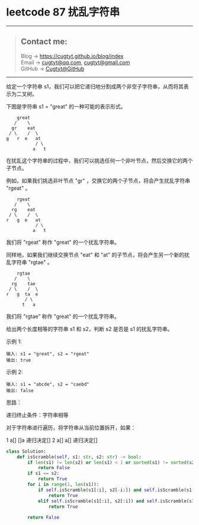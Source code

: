 # leetcode 87 扰乱字符串

---
> ## Contact me:
> Blog -> <https://cugtyt.github.io/blog/index>  
> Email -> <cugtyt@qq.com>, <cugtyt@gmail.com>  
> GitHub -> [Cugtyt@GitHub](https://github.com/Cugtyt)

---

给定一个字符串 s1，我们可以把它递归地分割成两个非空子字符串，从而将其表示为二叉树。

下图是字符串 s1 = "great" 的一种可能的表示形式。
```
    great
   /    \
  gr    eat
 / \    /  \
g   r  e   at
           / \
          a   t
```
在扰乱这个字符串的过程中，我们可以挑选任何一个非叶节点，然后交换它的两个子节点。

例如，如果我们挑选非叶节点 "gr" ，交换它的两个子节点，将会产生扰乱字符串 "rgeat" 。
```
    rgeat
   /    \
  rg    eat
 / \    /  \
r   g  e   at
           / \
          a   t
```
我们将 "rgeat” 称作 "great" 的一个扰乱字符串。

同样地，如果我们继续交换节点 "eat" 和 "at" 的子节点，将会产生另一个新的扰乱字符串 "rgtae" 。
```
    rgtae
   /    \
  rg    tae
 / \    /  \
r   g  ta  e
       / \
      t   a
```
我们将 "rgtae” 称作 "great" 的一个扰乱字符串。

给出两个长度相等的字符串 s1 和 s2，判断 s2 是否是 s1 的扰乱字符串。

示例 1:
```
输入: s1 = "great", s2 = "rgeat"
输出: true
```
示例 2:
```
输入: s1 = "abcde", s2 = "caebd"
输出: false
```

思路：

递归终止条件：字符串相等

对于字符串进行遍历，将字符串从当前位置拆开，如果：

1 a[] []a 递归决定[]
2 a[] a[] 递归决定[]

``` python
class Solution:
    def isScramble(self, s1: str, s2: str) -> bool:
        if len(s1) != len(s2) or len(s1) < 1 or sorted(s1) != sorted(s2):
            return False
        if s1 == s2:
            return True
        for i in range(1, len(s1)):
            if self.isScramble(s1[:i], s2[-i:]) and self.isScramble(s1[i:], s2[:-i]):
                return True
            elif self.isScramble(s1[:i], s2[:i]) and self.isScramble(s1[i:], s2[i:]):
                return True
            
        return False
```